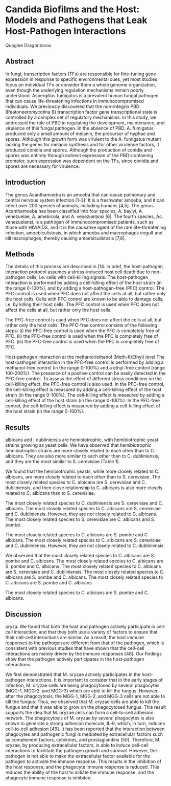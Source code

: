 # Candida Biofilms and the Host: Models and Pathogens that Leak Host-Pathogen Interactions
Quaglee Dragontacos


## Abstract
In fungi, transcription factors (TFs) are responsible for fine-tuning gene expression in response to specific environmental cues, yet most studies focus on individual TFs or consider them a whole genome organization, even though the underlying regulation mechanisms remain poorly understood. Aspergillus fumigatus is a prevalent human fungal pathogen that can cause life-threatening infections in immunocompromised individuals. We previously discovered that the non-integrin PBD (Peatoneeromycotina B) transcription factor gene transcriptional state is controlled by a complex set of regulatory mechanisms. In this study, we addressed the role of PBD in regulating the development, maintenance, and virulence of this fungal pathogen. In the absence of PBD, A. fumigatus produced only a small amount of melanin, the precursor of hyphae and spores. Although this growth form was virulent to the A. fumigatus mutant lacking the genes for melanin synthesis and for other virulence factors, it produced conidia and spores. Although the production of conidia and spores was entirely through indirect expression of the PBD-containing promoter, such expression was dependent on the TFs, since conidia and spores are necessary for virulence.


## Introduction
The genus Acanthamoeba is an amoeba that can cause pulmonary and central nervous system infection [1-3]. It is a freshwater amoeba, and it can infect over 200 species of animals, including humans [4,5]. The genus Acanthamoeba has been classified into four species, A. baylyi, A. venezuelae, A. amebicola, and A. venezuelansi [6]. The fourth species, Ac. venezuelansi, is a pathogen of immunocompromised patients, such as those with HIV/AIDS, and it is the causative agent of the rare life-threatening infection, amoebiculistosis, in which amoeba and macrophages engulf and kill macrophages, thereby causing amoebiculistosis [7,8].


## Methods
The details of this process are described in [14. In brief, the host-pathogen interaction protocol assumes a stress-induced host cell death due to non-pathogen cells, i.e. cells with cell-killing signals. The host-pathogen interaction is performed by adding a cell-killing effect of the host strain (in the range 0-100%), and by adding a host-pathogen-free (PFC) control. The PFC control is used when PFC does not affect the cells at all, but rather only the host cells. Cells with PFC control are known to be able to damage cells, i.e. by killing their host cells. The PFC control is used when PFC does not affect the cells at all, but rather only the host cells.

The PFC-free control is used when PFC does not affect the cells at all, but rather only the host cells. The PFC-free control consists of the following steps: (i) the PFC-free control is used when the PFC is completely free of PFC. (ii) the PFC-free control is used when the PFC is completely free of PFC. (iii) the PFC-free control is used when the PFC is completely free of PFC.

Host-pathogen interaction at the methanol/ethanol (Meth-K/Ethyl) level
The host-pathogen interaction in the PFC-free control is performed by adding a methanol-free control (in the range 0-100%) and a ethyl-free control (range 100-200%). The presence of a positive control can be easily detected in the PFC-free control. To assess the effect of different stress conditions on the cell-killing effect, the PFC-free control is also used. In the PFC-free control, the cell-killing effect is measured by adding a cell-killing effect of the host strain (in the range 0-100%). The cell-killing effect is measured by adding a cell-killing effect of the host strain (in the range 0-100%). In the PFC-free control, the cell-killing effect is measured by adding a cell-killing effect of the host strain (in the range 0-100%).


## Results
albicans and . dubliniensis are hemibiotrophic, with hemibiotrophic yeast strains growing as yeast cells. We have observed that hemibiotrophic hemibiotrophic strains are more closely related to each other than to C. albicans. They are also more similar to each other than to C. dubliniensis, and they are the most similar to S. cerevisiae (Table 1).

We found that the hemibiotrophic yeasts, while more closely related to C. albicans, are more closely related to each other than to S. cerevisiae. The most closely related species to C. albicans are S. cerevisiae and C. dubliniensis, and their close relationship to C. albicans is also more closely related to C. albicans than to S. cerevisiae.

The most closely related species to C. dubliniensis are S. cerevisiae and C. albicans. The most closely related species to C. albicans are S. cerevisiae and C. dubliniensis. However, they are not closely related to C. albicans. The most closely related species to S. cerevisiae are C. albicans and S. pombe.

The most closely related species to C. albicans are S. pombe and C. albicans. The most closely related species to C. albicans are S. cerevisiae and C. dubliniensis. However, they are not closely related to C. dubliniensis.

We observed that the most closely related species to C. albicans are S. pombe and C. albicans. The most closely related species to C. albicans are S. pombe and C. albicans. The most closely related species to C. albicans are S. cerevisiae and C. dubliniensis. The most closely related species to C. albicans are S. pombe and C. albicans. The most closely related species to C. albicans are S. pombe and C. albicans.

The most closely related species to C. albicans are S. pombe and C. albicans.


## Discussion
oryza. We found that both the host and pathogen actively participate in cell-cell interaction, and that they both use a variety of factors to ensure that their cell-cell interactions are similar. As a result, the host immune responses to the pathogen are different from that of the pathogen, which is consistent with previous studies that have shown that the cell-cell interactions are mainly driven by the immune responses [48]. Our findings show that the pathogen actively participates in the host-pathogen interactions.

We first demonstrated that M. oryzae actively participates in the host-pathogen interactions. It is important to consider that in the early stages of infection, M. oryzae cells are being phagocytosed by several phagocytes (MGG-1, MGG-2, and MGG-3) which are able to kill the fungus. However, after the phagocytosis, the MGG-1, MGG-2, and MGG-3 cells are not able to kill the fungus. Thus, we observed that M. oryzae cells are able to kill the fungus and that it was able to grow on the phagocytosed fungus. This result supports the idea that M. oryzae cells can form a cell-to-cell adhesion network. The phagocytosis of M. oryzae by several phagocytes is also known to generate a strong adhesion molecule, IL-6, which, in turn, induces cell-to-cell adhesion [49]. It has been reported that the interaction between phagocytes and pathogenic fungi is mediated by extracellular factors such as complement factors, cytokines, and prostaglandins [50]. Therefore, M. oryzae, by producing extracellular factors, is able to induce cell-cell interactions to facilitate the pathogen growth and survival. However, the pathogen is not able to make the extracellular factor available for the pathogen to activate the immune response. This results in the inhibition of the host response, and the phagocyte immune response is reduced. This reduces the ability of the host to initiate the immune response, and the phagocyte immune response is inhibited.

